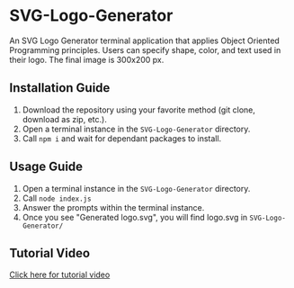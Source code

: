 # SVG-Logo-Generator
An SVG Logo Generator terminal application that applies Object Oriented Programming principles. Users can specify shape, color, and text used in their logo. The final image is 300x200 px. 

## Installation Guide

1. Download the repository using your favorite method (git clone, download as zip, etc.).
2. Open a terminal instance in the `SVG-Logo-Generator` directory.
3. Call ```npm i``` and wait for dependant packages to install.

## Usage Guide

1. Open a terminal instance in the `SVG-Logo-Generator` directory.
2. Call ```node index.js```
3. Answer the prompts within the terminal instance.
4. Once you see "Generated logo.svg", you will find logo.svg in `SVG-Logo-Generator/`


## Tutorial Video

[Click here for tutorial video](https://youtu.be/)